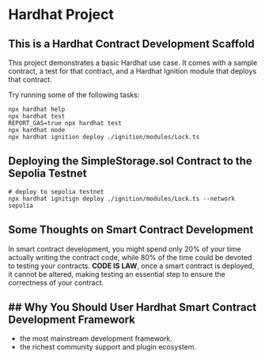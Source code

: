# Hardhat Project

## This is a Hardhat Contract Development Scaffold
This project demonstrates a basic Hardhat use case. It comes with a sample contract, a test for that contract, and a Hardhat Ignition module that deploys that contract.

Try running some of the following tasks:

```shell
npx hardhat help
npx hardhat test
REPORT_GAS=true npx hardhat test
npx hardhat node
npx hardhat ignition deploy ./ignition/modules/Lock.ts
```

## Deploying the SimpleStorage.sol Contract to the Sepolia Testnet
```shell
# deploy to sepolia testnet
npx hardhat ignitign deploy ./ignition/modules/Lock.ts --network sepolia
```

## Some Thoughts on Smart Contract Development
In smart contract development, you might spend only 20% of your time actually writing the contract code, while 80% of the time could be devoted to testing your contracts. **CODE IS LAW**, once a smart contract is deployed, it cannot be altered, making testing an essential step to ensure the correctness of your contract.

## ## Why You Should User Hardhat Smart Contract Development Framework
- the most mainstream development framework.
- the richest community support and plugin ecosystem.